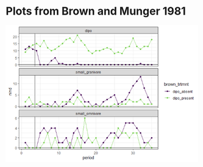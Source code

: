 Plots from Brown and Munger 1981
================

![](competition_in_desert_rodents_plots_files/figure-gfm/unnamed-chunk-1-1.png)<!-- -->
